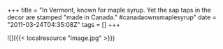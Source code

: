 +++
title = "In Vermont, known for maple syrup. Yet the sap taps in the decor are stamped \"made in Canada.\" #canadaownsmaplesyrup"
date = "2011-03-24T04:35:08Z"
tags = []
+++

![]({{< localresource "image.jpg" >}})

